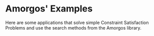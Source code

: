 # Amorgos' Examples

Here are some applications that solve simple Constraint
Satisfaction Problems and use the search methods from the
Amorgos library.
